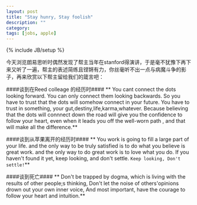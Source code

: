 ```yaml
---
layout: post
title: "Stay hunry, Stay foolish"
description: ""
category: 
tags: [jobs, apple]
---
```

{% include JB/setup %}

  今天浏览朗易思听时偶然发现了帮主当年在stanford得演讲，于是毫不犹豫下再下来又听了一遍，帮主的表述简练且铿锵有力，你丝毫听不出一点与病魔斗争的影子，再来欣赏以下帮主留给我们的箴言吧：

####谈到在Reed colleage 的经历时####
** You cant connect the dots looking forward. 
     You can only connect them looking backwards. 
     So you have to trust that the dots will somehow connect in your future.
     You have to trust in something, your gut,destiny,life,karma,whatever.
     Because believing that the dots will connnect down the road will give you the confidence to follow your heart, even when it leads you off the well-worn path , and that will make all the difference.**

####谈到从苹果离开的经历时####
** You work is going to fill a large part of your life.
     and the only way to be truly satisfied is to do what you  believe is great work.
     and the only way to do great work is to love what you do.
     If you haven't found it yet, keep looking, and don't settle.
     `Keep looking, Don't settle!`**
     
####谈到死亡####
** Don't be trapped by dogma, which is living with the results of other people;s thinking, Don't let the noise of others'opinions drown out your own inner voice, And most important, have the courage to follow your heart and intuition.** 